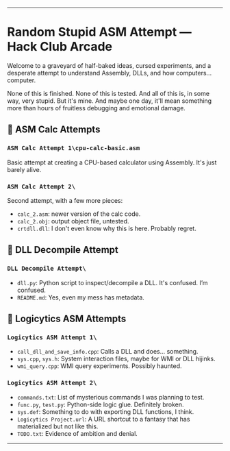 ---

# Random Stupid ASM Attempt — Hack Club Arcade

Welcome to a graveyard of half-baked ideas, cursed experiments, and a desperate attempt to understand Assembly, DLLs, and how computers... computer.

None of this is finished. None of this is tested. And all of this is, in some way, very stupid.
 But it's mine. And maybe one day, it'll mean something more than hours of fruitless debugging and emotional damage.

## 🧮 ASM Calc Attempts

### `ASM Calc Attempt 1\cpu-calc-basic.asm`

Basic attempt at creating a CPU-based calculator using Assembly. It's just barely alive.

### `ASM Calc Attempt 2\`

Second attempt, with a few more pieces:

- `calc_2.asm`: newer version of the calc code.
- `calc_2.obj`: output object file, untested.
- `crtdll.dll`: I don't even know why this is here. Probably regret.

## 🧬 DLL Decompile Attempt

### `DLL Decompile Attempt\`

- `dll.py`: Python script to inspect/decompile a DLL. It's confused. I’m confused.
- `README.md`: Yes, even my mess has metadata.

## 🧠 Logicytics ASM Attempts

### `Logicytics ASM Attempt 1\`

- `call_dll_and_save_info.cpp`: Calls a DLL and does... something.
- `sys.cpp`, `sys.h`: System interaction files, maybe for WMI or DLL hijinks.
- `wmi_query.cpp`: WMI query experiments. Possibly haunted.

### `Logicytics ASM Attempt 2\`

- `commands.txt`: List of mysterious commands I was planning to test.
- `func.py`, `test.py`: Python-side logic glue. Definitely broken.
- `sys.def`: Something to do with exporting DLL functions, I think.
- `Logicytics Project.url`: A URL shortcut to a fantasy that has materialized but not like this.
- `TODO.txt`: Evidence of ambition and denial.

------

